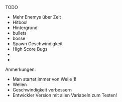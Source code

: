 TODO
* Mehr Enemys über Zeit
* Hitbox!
* Hintergrund
* bullets
* bosse
* Spawn Geschwindigkeit
* High Score
Bugs
*
*
Anmerkungen:
* Man startet immer von Welle 1!
* Wellen
* Geschwindigkeit verbessern
* Entwickler Version mit allen Variabeln zum Testen!